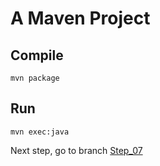# A Maven Project

## Compile
```
mvn package
```

## Run
```
mvn exec:java
```

Next step, go to branch [Step_07](https://github.com/JUGGL/Hello/tree/Step_07)
